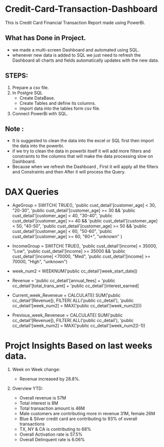 # Credit-Card-Transaction-Dashboard
This is Credit Card Financial Transaction Report made using PowerBi.

## What has Done in Project.
  * we made a multi-screen Dashboard and automated using SQL.
  * whenever new data is added to SQL we just need to refresh the Dashboard all charts and fields automatically updates with the new data.

## STEPS:
1. Prepare a csv file. 
2. In Postgre SQL
   * Create DataBase.
   * Create Tables and define its columns.
   *  import data into the tables form csv file.
3. Connect PowerBi with SQL.

## Note : 
* It is suggested to clean the data into the excel or SQL first then import the data into the powerbi. 
* if we try to clean the data in powerbi itself it will add more filters and constraints to the columns that will make the data processing slow on Dashboard.
* Because when we refresh the Dashboard , First it will apply all the filters and Constraints and then After it will process the Query.

# DAX Queries

* AgeGroup = SWITCH(
 TRUE(),
 'public cust_detail'[customer_age] < 30, "20-30",
 'public cust_detail'[customer_age] >= 30 && 'public cust_detail'[customer_age] < 40, "30-40",
 'public cust_detail'[customer_age] >= 40 && 'public cust_detail'[customer_age] < 50, "40-50",
 'public cust_detail'[customer_age] >= 50 && 'public cust_detail'[customer_age] < 60, "50-60",
 'public cust_detail'[customer_age] >= 60, "60+",
 "unknown"
)
* IncomeGroup = SWITCH(
 TRUE(),
 'public cust_detail'[income] < 35000, "Low",
 'public cust_detail'[income] >= 35000 && 'public cust_detail'[income] <70000, "Med",
 'public cust_detail'[income] >= 70000, "High",
 "unknown")

* week_num2 = WEEKNUM('public cc_detail'[week_start_date])

* Revenue = 'public cc_detail'[annual_fees] + 'public cc_detail'[total_trans_amt] + 'public cc_detail'[interest_earned]

* Current_week_Reveneue = CALCULATE(
 SUM('public cc_detail'[Revenue]),
 FILTER(
 ALL('public cc_detail'),
 'public cc_detail'[week_num2] = MAX('public cc_detail'[week_num2]))) 

* Previous_week_Reveneue = CALCULATE(
 SUM('public cc_detail'[Revenue]),
 FILTER(
 ALL('public cc_detail'),
 'public cc_detail'[week_num2] = MAX('public cc_detail'[week_num2])-1))

# Projct Insights Based on last weeks data.

1. Week on Week change: 
    * Revenue increased by 28.8%.
   
2. Overview YTD:
    * Overall revenue is 57M
    * Total interest is 8M
    * Total transaction amount is 46M
    * Male customers are contributing more in revenue 31M, female 26M
    * Blue & Silver credit card are contributing to 93% of overall transactions
    * TX, NY & CA is contributing to 68%
    * Overall Activation rate is 57.5%
    * Overall Delinquent rate is 6.06%
   
